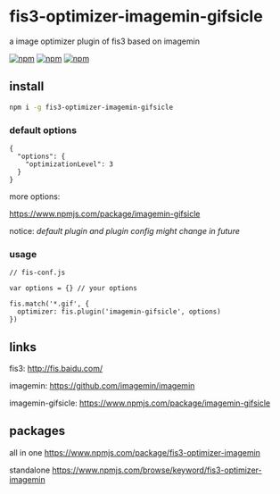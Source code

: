 # fis3-optimizer-imagemin-gifsicle
a image optimizer plugin of fis3 based on imagemin

[![npm](https://img.shields.io/npm/v/fis3-optimizer-imagemin-gifsicle.svg?style=flat-square)](https://www.npmjs.com/package/fis3-optimizer-imagemin-gifsicle)
[![npm](https://img.shields.io/npm/dt/fis3-optimizer-imagemin-gifsicle.svg?style=flat-square)](https://www.npmjs.com/package/fis3-optimizer-imagemin-gifsicle)
[![npm](https://img.shields.io/npm/dm/fis3-optimizer-imagemin-gifsicle.svg?style=flat-square)](https://www.npmjs.com/package/fis3-optimizer-imagemin-gifsicle)

## install
```sh
npm i -g fis3-optimizer-imagemin-gifsicle
```

### default options
```
{
  "options": {
    "optimizationLevel": 3
  }
}
```
more options:

https://www.npmjs.com/package/imagemin-gifsicle


notice: *default plugin and plugin config might change in future*

### usage

```
// fis-conf.js

var options = {} // your options

fis.match('*.gif', {
  optimizer: fis.plugin('imagemin-gifsicle', options)
})
```

## links
fis3: http://fis.baidu.com/

imagemin: https://github.com/imagemin/imagemin

imagemin-gifsicle: https://www.npmjs.com/package/imagemin-gifsicle


## packages
all in one
https://www.npmjs.com/package/fis3-optimizer-imagemin

standalone
https://www.npmjs.com/browse/keyword/fis3-optimizer-imagemin